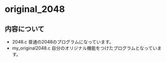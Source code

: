 # original_2048

## 内容について
- 2048.c 普通の2048のプログラムになっています。
- my_original2048.c 自分のオリジナル機能をつけたプログラムとなっています。
